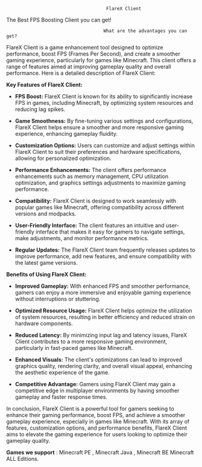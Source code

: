                                          FlareX Client

The Best FPS Boosting Client you can get!

                                        What are the advantages you can get?
FlareX Client is a game enhancement tool designed to optimize performance, boost FPS (Frames Per Second), and create a smoother gaming experience, particularly for games like Minecraft. This client offers a range of features aimed at improving gameplay quality and overall performance. Here is a detailed description of FlareX Client:

**Key Features of FlareX Client:**

- **FPS Boost:** FlareX Client is known for its ability to significantly increase FPS in games, including Minecraft, by optimizing system resources and reducing lag spikes.

- **Game Smoothness:** By fine-tuning various settings and configurations, FlareX Client helps ensure a smoother and more responsive gaming experience, enhancing gameplay fluidity.

- **Customization Options:** Users can customize and adjust settings within FlareX Client to suit their preferences and hardware specifications, allowing for personalized optimization.

- **Performance Enhancements:** The client offers performance enhancements such as memory management, CPU utilization optimization, and graphics settings adjustments to maximize gaming performance.

- **Compatibility:** FlareX Client is designed to work seamlessly with popular games like Minecraft, offering compatibility across different versions and modpacks.

- **User-Friendly Interface:** The client features an intuitive and user-friendly interface that makes it easy for gamers to navigate settings, make adjustments, and monitor performance metrics.

- **Regular Updates:** The FlareX Client team frequently releases updates to improve performance, add new features, and ensure compatibility with the latest game versions.

**Benefits of Using FlareX Client:**

- **Improved Gameplay:** With enhanced FPS and smoother performance, gamers can enjoy a more immersive and enjoyable gaming experience without interruptions or stuttering.

- **Optimized Resource Usage:** FlareX Client helps optimize the utilization of system resources, resulting in better efficiency and reduced strain on hardware components.

- **Reduced Latency:** By minimizing input lag and latency issues, FlareX Client contributes to a more responsive gaming environment, particularly in fast-paced games like Minecraft.

- **Enhanced Visuals:** The client's optimizations can lead to improved graphics quality, rendering clarity, and overall visual appeal, enhancing the aesthetic experience of the game.

- **Competitive Advantage:** Gamers using FlareX Client may gain a competitive edge in multiplayer environments by having smoother gameplay and faster response times.

In conclusion, FlareX Client is a powerful tool for gamers seeking to enhance their gaming performance, boost FPS, and achieve a smoother gameplay experience, especially in games like Minecraft. With its array of features, customization options, and performance benefits, FlareX Client aims to elevate the gaming experience for users looking to optimize their gameplay quality.

                                      
**Games we support** : Minecraft PE , Minecraft Java , Minecraft BE Minecraft ALL Editions.
